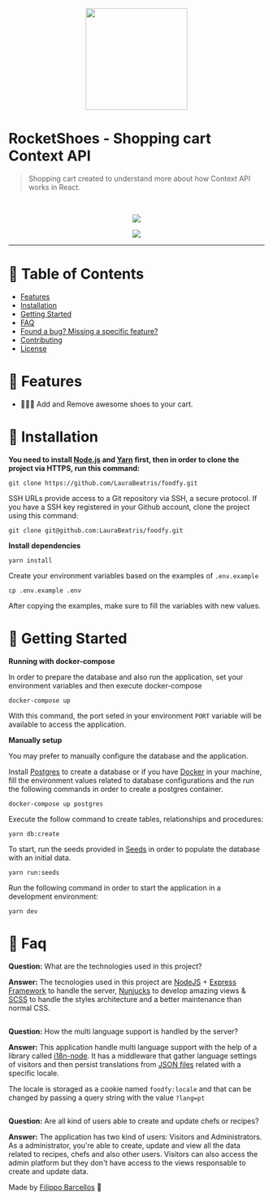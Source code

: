 <p align="center">
   <img src=".github/logo-chef.png" width="200"/>
</p>

# RocketShoes - Shopping cart Context API

> Shopping cart created to understand more about how Context API works in React.

<br />
<p align="center"><img src=".github/home.gif?raw=true"/></p>
<p align="center"><img src=".github/toggle_theme.gif?raw=true"/></p>

---

# :pushpin: Table of Contents

- [Features](#rocket-features)
- [Installation](#construction_worker-installation)
- [Getting Started](#runner-getting-started)
- [FAQ](#postbox-faq)
- [Found a bug? Missing a specific feature?](#bug-issues)
- [Contributing](#tada-contributing)
- [License](#closed_book-license)

# :rocket: Features

- 👩🏽‍🍳 Add and Remove awesome shoes to your cart.

# :construction_worker: Installation

**You need to install [Node.js](https://nodejs.org/en/download/) and [Yarn](https://yarnpkg.com/) first, then in order to clone the project via HTTPS, run this command:**

`git clone https://github.com/LauraBeatris/foodfy.git`

SSH URLs provide access to a Git repository via SSH, a secure protocol. If you have a SSH key registered in your Github account, clone the project using this command:

`git clone git@github.com:LauraBeatris/foodfy.git`

**Install dependencies**

`yarn install`

Create your environment variables based on the examples of `.env.example`

`cp .env.example .env`

After copying the examples, make sure to fill the variables with new values.

# :runner: Getting Started

**Running with docker-compose**

In order to prepare the database and also run the application, set your environment variables and then execute docker-compose

`docker-compose up`

With this command, the port seted in your environment `PORT` variable will be available to access the application.

**Manually setup**

You may prefer to manually configure the database and the application.

Install [Postgres](https://www.postgresql.org/) to create a database or if you have [Docker](https://www.docker.com/) in your machine, fill the environment values related to database configurations and the run the following commands in order to create a postgres container.

`docker-compose up postgres`

Execute the follow command to create tables, relationships and procedures:

`yarn db:create`

To start, run the seeds provided in [Seeds](https://github.com/LauraBeatris/foodfy/blob/master/src/database/seeds.js) in order to populate the database with an initial data.

`yarn run:seeds`

Run the following command in order to start the application in a development environment:

`yarn dev`

# :postbox: Faq

**Question:** What are the technologies used in this project?

**Answer:** The tecnologies used in this project are [NodeJS](https://nodejs.org/en/) + [Express Framework](http://expressjs.com/en/) to handle the server, [Nunjucks](https://mozilla.github.io/nunjucks/templating.html) to develop amazing views & [SCSS](https://sass-lang.com/documentation/syntax) to handle the styles architecture and a better maintenance than normal CSS.

##

**Question:** How the multi language support is handled by the server?

**Answer:** This application handle multi language support with the help of a library called [i18n-node](https://github.com/mashpie/i18n-node). It has a middleware that gather language settings of visitors and then persist translations from [JSON files](https://github.com/LauraBeatris/foodfy/tree/master/src/locales) related with a specific locale.

The locale is storaged as a cookie named `foodfy:locale` and that can be changed by passing a query string with the value `?lang=pt`

##

**Question:** Are all kind of users able to create and update chefs or recipes?

**Answer:** The application has two kind of users: Visitors and Administrators. As a administrator, you're able to create, update and view all the data related to recipes, chefs and also other users. Visitors can also access the admin platform but they don't have access to the views responsable to create and update data.

Made by [Filippo Barcellos](https://github.com/filippobarcellos) 🚀
